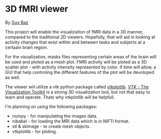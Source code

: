 # 3D fMRI viewer

By [Guy Baz](https://g-s-baz.github.io/)

This project will enable the visualization of fMRI data in a 3D manner, compared to the traditional 2D viewers.
Hopefully, that will aid in looking at activity changes that exist within and between tasks and subjects at a certaain brain region.

For the visualization, masks files representing certain areas of the brain will be used and ploted as a mesh plot.
FMRI activity will be ploted as a 3D scatter plot - with activity intensity represented by color.
if time will allow, a GUI that help controling the different features of the plot will be devoloped as well.

The viewer wiil utilize a vtk python package called [vtkplotlib](https://vtkplotlib.readthedocs.io/en/v1.5.1/Plots.html).
[VTK - The Visualization Toolkit](https://vtk.org/) is a strong 3D visualization tool, but not that easy to learn and operate. Thats why vtkplotlib will be helpfull.

I'm planning on using the following packages:
* numpy - for manipulating the images data.
* nibabel - for loading the MRI data which is in NIFTI format.
* stl & skimage - to create mesh objects.
* vtkplotlib - for ploting.
